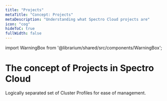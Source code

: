 ```yaml
---
title: "Projects"
metaTitle: "Concept: Projects"
metaDescription: "Understanding what Spectro Cloud projects are"
icon: "cog"
hideToC: true
fullWidth: false
---
```


import WarningBox from '@librarium/shared/src/components/WarningBox';

# The concept of Projects in Spectro Cloud

Logically separated set of Cluster Profiles for ease of management.
